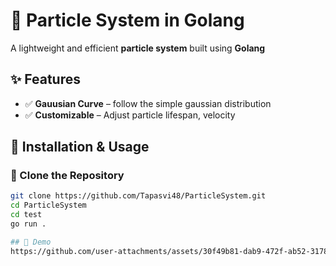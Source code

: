 
# 🚀 Particle System in Golang

A lightweight and efficient **particle system** built using **Golang**

## ✨ Features

- ✅ **Gauusian Curve** – follow the simple gaussian distribution  
- ✅ **Customizable** – Adjust particle lifespan, velocity  

## 📌 Installation & Usage

### 🔹 Clone the Repository
```sh
git clone https://github.com/Tapasvi48/ParticleSystem.git
cd ParticleSystem
cd test
go run .

## 📸 Demo
https://github.com/user-attachments/assets/30f49b81-dab9-472f-ab52-3178fcd4a8d8

